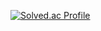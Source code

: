 [![Solved.ac Profile](http://mazassumnida.wtf/api/v2/generate_badge?boj=백준아이디)](https://solved.ac/pbj2577/)

